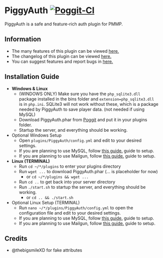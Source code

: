 # PiggyAuth [![Poggit-CI](https://poggit.pmmp.io/ci.badge/MCPEPIG/PiggyAuth/PiggyAuth/master)](https://poggit.pmmp.io/ci.badge/MCPEPIG/PiggyAuth/PiggyAuth/master)
PiggyAuth is a safe and feature-rich auth plugin for PMMP.

## Information
 - The many features of this plugin can be viewed [here.](https://github.com/MCPEPIG/PiggyAuth/wiki/Features)
 - The changelog of this plugin can be viewed [here.](https://github.com/MCPEPIG/PiggyAuth/wiki/Changelog)
 - You can suggest features and report bugs in [here.](https://github.com/MCPEPIG/PiggyAuth/issues/10)
 
## Installation Guide
 - **Windows & Linux**
   - (WINDOWS ONLY) Make sure you have the `php_sqlite3.dll` package installed in the bins folder and `extension=php_sqlite3.dll` is in `php.ini`. SQLite3 will not work without these, which is a package needed by PiggyAuth to save player data. (not needed if using MySQL)
   - Download PiggyAuth.phar from [Poggit](https://poggit.pmmp.io/ci/MCPEPIG/PiggyAuth) and put it in your plugins folder.
   - Startup the server, and everything should be working.
 - Optional Windows Setup
   - Open `plugins/PiggyAuth/config.yml` and edit to your desired settings.
   - If you are planning to use MySQL, follow [this guide.](https://github.com/MCPEPIG/PiggyAuth/wiki/Databases) guide to setup.
   - If you are planning to use Mailgun, follow [this guide.](https://github.com/MCPEPIG/PiggyAuth/wiki/MailGun) guide to setup. 
 - **Linux (TERMINAL)**
   - Run `cd ~/*/plugins` to enter your plugins directory
   - Run `wget ...` to download PiggyAuth.phar (... is placeholder for now)
     -  or `cd ~/*/plugins && wget ...`
   - Run `cd ..` to get back into your server directory
   - Run `./start.sh` to startup the server, and everything should be working.
     - or `cd .. && ./start.sh`
 - Optional Linux Setup (TERMINAL)
   - Run `nano ~/*/plugins/PiggyAuth/config.yml` to open the configuration file and edit to your desired settings.
   - If you are planning to use MySQL, follow [this guide.](https://github.com/MCPEPIG/PiggyAuth/wiki/Databases) guide to setup.
   - If you are planning to use Mailgun, follow [this guide.](https://github.com/MCPEPIG/PiggyAuth/wiki/MailGun) guide to setup. 

## Credits
* @thebigsmileXD for fake attributes

